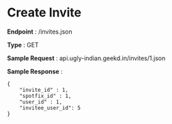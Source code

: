 # Create Invite
**Endpoint** : /invites.json

**Type**	 : GET

**Sample Request** : api.ugly-indian.geekd.in/invites/1.json

**Sample Response** :
```code
{
	"invite_id" : 1,
	"spotfix_id" : 1,
	"user_id" : 1,
	"invitee_user_id": 5
}
```
